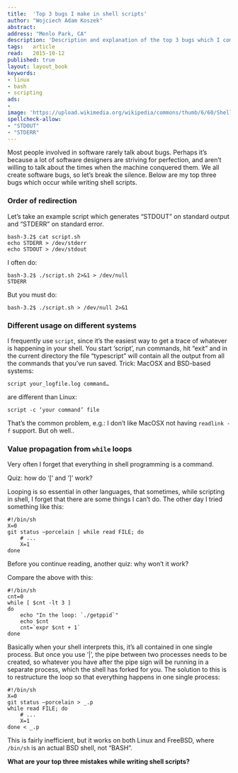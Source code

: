 ```yaml
---
title:	'Top 3 bugs I make in shell scripts'
author: "Wojciech Adam Koszek"
abstract:
address: "Menlo Park, CA"
description: 'Description and explanation of the top 3 bugs which I commit when I work on scripting.'
tags:	article
read:	2015-10-12
published: true
layout:	layout_book
keywords:
- linux
- bash
- scripting
ads:
- 
image: 'https://upload.wikimedia.org/wikipedia/commons/thumb/6/60/Shellshock_or_Bashdoor_Unix_Bash_shell_security_bug.svg/2000px-Shellshock_or_Bashdoor_Unix_Bash_shell_security_bug.svg.png'
spellcheck-allow:
- "STDOUT"
- "STDERR"
---
```




Most people involved in software rarely talk about bugs. Perhaps it’s
because a lot of software designers are striving for perfection, and
aren’t willing to talk about the times when the machine conquered them.
We all create software bugs, so let’s break the silence. Below are my
top three bugs which occur while writing shell scripts.

### Order of redirection

Let’s take an example script which generates “STDOUT” on standard output
and “STDERR” on standard error.

~~~shell
bash-3.2$ cat script.sh
echo STDERR > /dev/stderr
echo STDOUT > /dev/stdout
~~~

I often do:

~~~shell
bash-3.2$ ./script.sh 2>&1 > /dev/null
STDERR
~~~

But you must do:

~~~shell
bash-3.2$ ./script.sh > /dev/null 2>&1
~~~

### Different usage on different systems

I frequently use `script`, since it’s the easiest way to get a trace
of whatever is happening in your shell. You start ‘script’, run
commands, hit “exit” and in the current directory the file “typescript”
will contain all the output from all the commands that you’ve run saved.
Trick: MacOSX and BSD-based systems:

~~~shell
script your_logfile.log command…
~~~

are different than Linux:

~~~shell
script -c ‘your command’ file
~~~

That’s the common problem, e.g.: I don’t like MacOSX not having
`readlink -f` support. But oh well..

### Value propagation from `while` loops

Very often I forget that everything in shell programming is a command.

Quiz: how do ‘[‘ and ‘]’ work?

Looping is so essential in other languages, that sometimes, while
scripting in shell, I forget that there are some things I can’t do. The
other day I tried something like this:

~~~shell
#!/bin/sh
X=0
git status —porcelain | while read FILE; do
	# ...
	X=1
done
~~~

Before you continue reading, another quiz: why won’t it work?

Compare the above with this:

~~~
#!/bin/sh
cnt=0
while [ $cnt -lt 3 ]
do
	echo "In the loop: `./getppid`"
	echo $cnt
	cnt=`expr $cnt + 1`
done
~~~

Basically when your shell interprets this, it’s all contained in one
single process. But once you use ‘|’, the pipe between two processes
needs to be created, so whatever you have after the pipe sign will be
running in a separate process, which the shell has forked for you. The
solution to this is to restructure the loop so that everything happens
in one single process:

~~~shell
#!/bin/sh
X=0
git status —porcelain > _.p
while read FILE; do
	# ...
	X=1
done < _.p
~~~

This is fairly inefficient, but it works on both Linux and FreeBSD,
where `/bin/sh` is an actual BSD shell, not “BASH”.

**What are your top three mistakes while writing shell scripts?**
